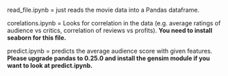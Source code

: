 read_file.ipynb = just reads the movie data into a Pandas dataframe.

corelations.ipynb = Looks for correlation in the data (e.g. average ratings of audience vs critics, correlation of reviews vs profits). **You need to install seaborn
for this file.**

predict.ipynb = predicts the average audience score with given features.  **Please upgrade pandas to 0.25.0 and install the gensim module if you want to look at predict.ipynb.**